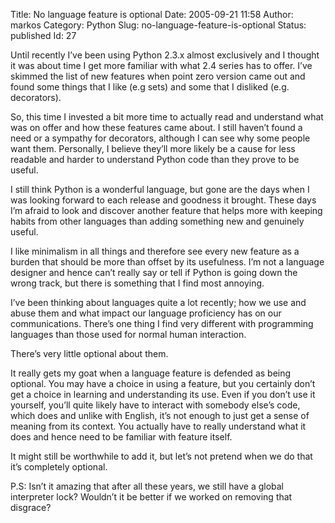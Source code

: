 Title: No language feature is optional
Date: 2005-09-21 11:58
Author: markos
Category: Python
Slug: no-language-feature-is-optional
Status: published
Id: 27

<div>
 <p>
  Until recently I’ve been using Python 2.3.x almost exclusively and I thought it was about time I get more familiar with what 2.4 series has to offer. I’ve skimmed the list of new features when point zero version came out and found some things that I like (e.g sets) and some that I disliked (e.g. decorators).
 </p>
 <p>
  So, this time I invested a bit more time to actually read and understand what was on offer and how these features came about. I still haven’t found a need or a sympathy for decorators, although I can see why some people want them. Personally, I believe they’ll more likely be a cause for less readable and harder to understand Python code than they prove to be useful.
 </p>
 <p>
  I still think Python is a wonderful language, but gone are the days when I was looking forward to each release and goodness it brought. These days I’m afraid to look and discover another feature that helps more with keeping habits from other languages than adding something new and genuinely useful.
 </p>
 <p>
  I like minimalism in all things and therefore see every new feature as a burden that should be more than offset by its usefulness. I’m not a language designer and hence can’t really say or tell if Python is going down the wrong track, but there is something that I find most annoying.
 </p>
 <p>
  I’ve been thinking about languages quite a lot recently; how we use and abuse them and what impact our language proficiency has on our communications. There’s one thing I find very different with programming languages than those used for normal human interaction.
 </p>
 <p>
  There’s very little optional about them.
 </p>
 <p>
  It really gets my goat when a language feature is defended as being optional. You may have a choice in using a feature, but you certainly don’t get a choice in learning and understanding its use. Even if you don’t use it yourself, you’ll quite likely have to interact with somebody else’s code, which does and unlike with English, it’s not enough to just get a sense of meaning from its context. You actually have to really understand what it does and hence need to be familiar with feature itself.
 </p>
 <p>
  It might still be worthwhile to add it, but let’s not pretend when we do that it’s completely optional.
 </p>
 <p>
  P.S: Isn’t it amazing that after all these years, we still have a global interpreter lock? Wouldn’t it be better if we worked on removing that disgrace?
 </p>
</div>
